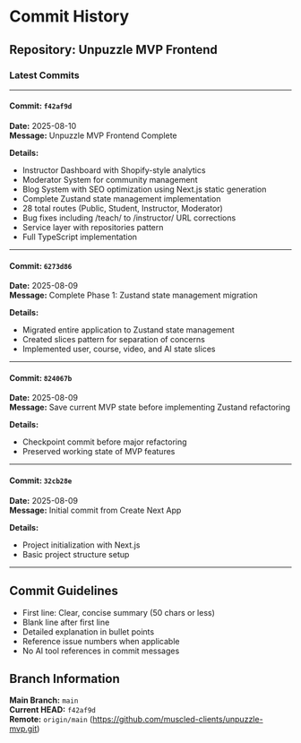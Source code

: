 # Commit History

## Repository: Unpuzzle MVP Frontend

### Latest Commits

---

#### Commit: `f42af9d`
**Date:** 2025-08-10  
**Message:** Unpuzzle MVP Frontend Complete

**Details:**
- Instructor Dashboard with Shopify-style analytics
- Moderator System for community management
- Blog System with SEO optimization using Next.js static generation
- Complete Zustand state management implementation
- 28 total routes (Public, Student, Instructor, Moderator)
- Bug fixes including /teach/ to /instructor/ URL corrections
- Service layer with repositories pattern
- Full TypeScript implementation

---

#### Commit: `6273d86`
**Date:** 2025-08-09  
**Message:** Complete Phase 1: Zustand state management migration

**Details:**
- Migrated entire application to Zustand state management
- Created slices pattern for separation of concerns
- Implemented user, course, video, and AI state slices

---

#### Commit: `824067b`
**Date:** 2025-08-09  
**Message:** Save current MVP state before implementing Zustand refactoring

**Details:**
- Checkpoint commit before major refactoring
- Preserved working state of MVP features

---

#### Commit: `32cb28e`
**Date:** 2025-08-09  
**Message:** Initial commit from Create Next App

**Details:**
- Project initialization with Next.js
- Basic project structure setup

---

## Commit Guidelines

- First line: Clear, concise summary (50 chars or less)
- Blank line after first line
- Detailed explanation in bullet points
- Reference issue numbers when applicable
- No AI tool references in commit messages

## Branch Information

**Main Branch:** `main`  
**Current HEAD:** `f42af9d`  
**Remote:** `origin/main` (https://github.com/muscled-clients/unpuzzle-mvp.git)